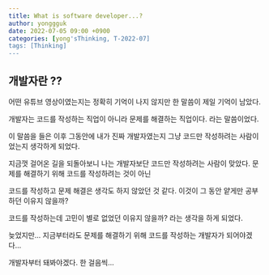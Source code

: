 ```yaml
---
title: What is software developer...?
author: yonggguk
date: 2022-07-05 09:00 +0900
categories: [yong'sThinking, T-2022-07]
tags: [Thinking]
---
```


## 개발자란 ??

어떤 유튜브 영상이였는지는 정확히 기억이 나지 않지만 한 말씀이 제일 기억이 남았다.

개발자는 코드를 작성하는 직업이 아니라 문제를 해결하는 직업이다. 라는 말씀이었다.

이 말씀을 들은 이후 그동안에 내가 진짜 개발자였는지 그냥 코드만 작성하려는 사람이었는지 생각하게 되었다.

지금껏 걸어온 길을 되돌아보니 나는 개발자보단 코드만 작성하려는 사람이 맞았다. 문제를 해결하기 위해 코드를 작성하려는 것이 아닌

코드를 작성하고 문제 해결은 생각도 하지 않았던 것 같다. 이것이 그 동안 얕게만 공부하던 이유지 않을까?

코드를 작성하는데 고민이 별로 없었던 이유지 않을까? 라는 생각을 하게 되었다.

늦었지만... 지금부터라도 문제를 해결하기 위해 코드를 작성하는 개발자가 되어야겠다...

개발자부터 돼봐야겠다. 한 걸음씩...